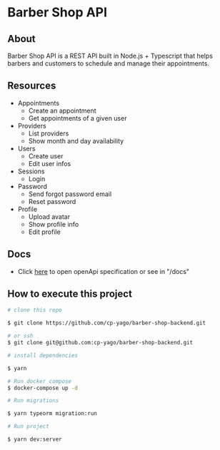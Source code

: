 # Barber Shop API

## About

Barber Shop API is a REST API built in Node.js + Typescript that helps barbers and customers to schedule and manage their appointments.

## Resources

- Appointments
  - Create an appointment
  - Get appointments of a given user
- Providers
  - List providers
  - Show month and day availability
- Users
  - Create user
  - Edit user infos
- Sessions
  - Login
- Password
  - Send forgot password email
  - Reset password
- Profile
  - Upload avatar
  - Show profile info
  - Edit profile

## Docs

- Click [here](https://github.com/cp-yago/barber-shop-backend/blob/master/docs/api.json) to open openApi specification or see in "/docs"

## How to execute this project

```bash
# clone this repo

$ git clone https://github.com/cp-yago/barber-shop-backend.git

# or ssh
$ git clone git@github.com:cp-yago/barber-shop-backend.git

# install dependencies

$ yarn

# Run docker compose
$ docker-compose up -d

# Run migrations

$ yarn typeorm migration:run

# Run project

$ yarn dev:server
```


